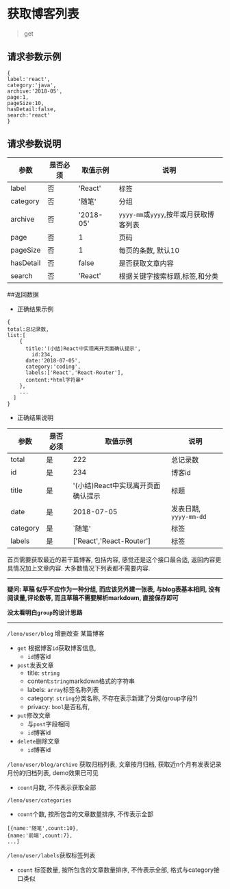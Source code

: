 # 获取博客列表
>get
## 请求参数示例
```
{
label:'react',
category:'java',
archive:'2018-05',
page:1,
pageSize:10,
hasDetail:false,
search:'react'
}
```
## 请求参数说明
 | 参数    | 是否必须 |    取值示例   | 说明 | 
 | ---    | --- | ---         | ---      | 
 | label  | 否 | 'React' | 标签 | 
 | category | 否 | '随笔' | 分组 | 
 | archive  | 否 | '2018-05' |  `yyyy-mm`或`yyyy`,按年或月获取博客列表 |  
 | page | 否 | 1 | 页码 | 
 | pageSize |  否 | 1 | 每页的条数, 默认10 | 
 | hasDetail | 否 | false | 是否获取文章内容 | 
 | search | 否 | 'React' | 根据关键字搜索标题,标签,和分类 | 
 
##返回数据
- 正确结果示例
```
{
total:总记录数,
list:[
	{
	  title:'(小结)React中实现离开页面确认提示',
		id:234,
	  date:'2018-07-05',
	  category:'coding',
	  labels:['React','React-Router'],
	  content:*html字符串*
 	},
 	...
  ]
}
```
- 正确结果说明

 | 参数    | 是否必须 |    取值示例   | 说明 | 
 | ---    | --- | ---         | ---      | 
 | total |  是 | 222 |  总记录数 |  
 | id |  是 | 234 |  博客id | 
 | title |  是 | '(小结)React中实现离开页面确认提示 | 标题 | 
 | date | 是 | 2018-07-05 | 发表日期, `yyyy-mm-dd` | 
 | category | 是 | `随笔' |  标签 |  
 | labels | 是 | ['React','React-Router'] |  标签 |  



首页需要获取最近的若干篇博客, 包括内容, 感觉还是这个接口最合适, 返回内容更具情况加上文章内容. 大多数情况下列表都不需要内容.

---
<strong>疑问: 草稿 似乎不应作为一种分组, 而应该另外建一张表, 与blog表基本相同, 没有阅读量,评论数等, 而且草稿不需要解析markdown, 直接保存即可</strong>

<strong>没太看明白`group`的设计思路</strong>

---


`/leno/user/blog` 增删改查 某篇博客
- `get` 根据博客`id`获取博客信息,
	- `id`博客id
- `post`发表文章
	- title: `string`
	- content:`string`markdown格式的字符串
	- labels: `array`标签名称列表
	- category: `string`分类名称, 不存在表示新建了分类(group字段?)
	- privacy: `bool`是否私有, 
- `put`修改文章
	- 与`post`字段相同
	- `id`博客id
- `delete`删除文章
	- `id`博客id

`/leno/user/blog/archive` 获取归档列表, 文章按月归档, 获取近n个月有发表记录月份的归档列表,  demo效果已可见
- `count`月数, 不传表示获取全部
	
`/leno/user/categories`
- `count`个数, 按所包含的文章数量排序, 不传表示全部
```
[{name:'随笔',count:10},
{name:'前端',count:7},
...]
```

`/leno/user/labels`获取标签列表
- `count` 标签数量, 按所包含的文章数量排序, 不传表示全部,  格式与category接口类似

